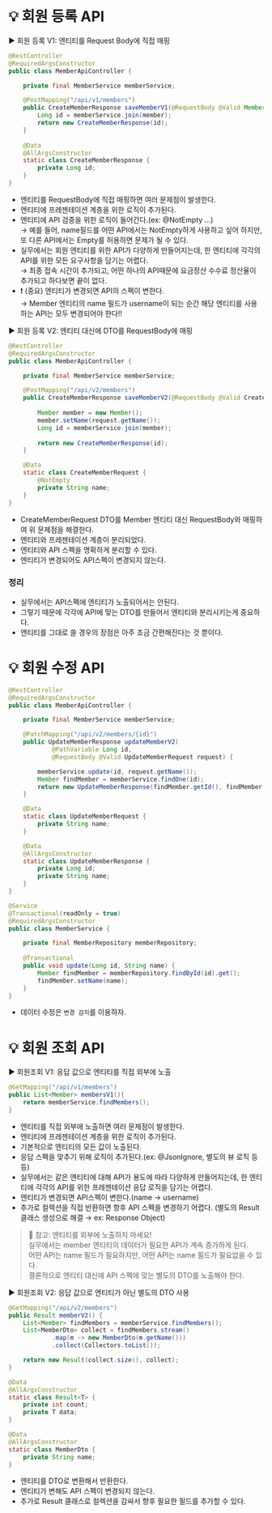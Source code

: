# 💡 회원 등록 API
▶️ 회원 등록 V1: 엔티티를 Request Body에 직접 매핑
```java
@RestController
@RequiredArgsConstructor
public class MemberApiController {

    private final MemberService memberService;

    @PostMapping("/api/v1/members")
    public CreateMemberResponse saveMemberV1(@RequestBody @Valid Member member) {
        Long id = memberService.join(member);
        return new CreateMemberResponse(id);
    }
    
    @Data
    @AllArgsConstructor
    static class CreateMemberResponse {
        private Long id;
    }
}
```
* 엔티티를 RequestBody에 직접 매핑하면 여러 문제점이 발생한다.
* 엔티티에 프레젠테이션 계층을 위한 로직이 추가된다. 
* 엔티티에 API 검증을 위한 로직이 들어간다.(ex: @NotEmpty ...)   
  → 예를 들어, name필드를 어떤 API에서는 NotEmpty하게 사용하고 싶어 하지만, 또 다른 API에서는 Empty를 허용하면 문제가 될 수 있다.
* 실무에서는 회원 엔티티를 위한 API가 다양하게 만들어지는데,  한 엔티티에 각각의 API를 위한 모든 요구사항을 담기는 어렵다.  
  → 최종 접속 시간이 추가되고, 어떤 하나의 API때문에 요금정산 수수료 정산율이 추가되고 하다보면 끝이 없다. 
* ❗ (중요) 엔티티가 변경되면 API의 스펙이 변한다.  
  → Member 엔티티의 name 필드가 username이 되는 순간 해당 엔티티를 사용하는 API는 모두 변경되어야 한다!!
  
▶️ 회원 등록 V2: 엔티티 대신에 DTO를 RequestBody에 매핑
```java
@RestController
@RequiredArgsConstructor
public class MemberApiController {

    private final MemberService memberService;

    @PostMapping("/api/v2/members")
    public CreateMemberResponse saveMemberV2(@RequestBody @Valid CreateMemberRequest request) {
    
        Member member = new Member();
        member.setName(request.getName());
        Long id = memberService.join(member);
        
        return new CreateMemberResponse(id);
    }

    @Data
    static class CreateMemberRequest {
        @NotEmpty
        private String name;
    }
}
```
* CreateMemberRequest DTO를 Member 엔티티 대신 RequestBody와 매핑하여 위 문제점을 해결한다.
* 엔티티와 프레젠테이션 계층이 분리되었다.
* 엔티티와 API 스펙을 명확하게 분리할 수 있다.
* 엔티티가 변경되어도 API스펙이 변경되지 않는다. 

### 정리
* 실무에서는 API스펙에 엔티티가 노출되어서는 안된다.  
* 그렇기 때문에 각각에 API에 맞는 DTO를 만들어서 엔티티와 분리시키는게 중요하다.
* 엔티티를 그대로 쓸 경우의 장점은 아주 조금 간편해진다는 것 뿐이다.

# 💡 회원 수정 API
```java
@RestController
@RequiredArgsConstructor
public class MemberApiController {

    private final MemberService memberService;

    @PatchMapping("/api/v2/members/{id}")
    public UpdateMemberResponse updateMemberV2(
            @PathVariable Long id,
            @RequestBody @Valid UpdateMemberRequest request) {

        memberService.update(id, request.getName());
        Member findMember = memberService.findOne(id);
        return new UpdateMemberResponse(findMember.getId(), findMember.getName());
    }

    @Data
    static class UpdateMemberRequest {
        private String name;
    }

    @Data
    @AllArgsConstructor
    static class UpdateMemberResponse {
        private Long id;
        private String name;
    }
}
```
```java
@Service
@Transactional(readOnly = true)
@RequiredArgsConstructor
public class MemberService {

    private final MemberRepository memberRepository;
    
    @Transactional
    public void update(Long id, String name) {
        Member findMember = memberRepository.findById(id).get();
        findMember.setName(name);
    }
}
```
* 데이터 수정은 `변경 감지`를 이용하자.

# 💡 회원 조회 API
▶️ 회원조회 V1: 응답 값으로 엔티티를 직접 외부에 노출
```java
@GetMapping("/api/v1/members")
public List<Member> membersV1(){
    return memberService.findMembers();
}
```
* 엔티티를 직접 외부에 노출하면 여러 문제점이 발생한다.
* 엔티티에 프레젠테이션 계층을 위한 로직이 추가된다.
* 기본적으로 엔티티의 모든 값이 노출된다.
* 응답 스펙을 맞추기 위해 로직이 추가된다.(ex: @JsonIgnore, 별도의 뷰 로직 등등)
* 실무에서는 같은 엔티티에 대해 API가 용도에 따라 다양하게 만들어지는데, 한 엔티티에 각각의 API를 위한 프레젠테이션 응답 로직을 담기는 어렵다.
* 엔티티가 변경되면 API스펙이 변한다.(name → username) 
* 추가로 컬렉션을 직접 반환하면 항후 API 스펙을 변경하기 어렵다. (별도의 Result클래스 생성으로 해결 → ex: Response Object)

> 📌 참고: 엔티티를 외부에 노출하지 마세요!   
> 실무에서는 member 엔티티의 데이터가 필요한 API가 계속 증가하게 된다.   
> 어떤 API는 name 필드가 필요하지만, 어떤 API는 name 필드가 필요없을 수 있다.   
> 결론적으로 엔티티 대신에 API 스펙에 맞는 별도의 DTO를 노출해야 한다.

▶️ 회원조회 V2: 응답 값으로 엔티티가 아닌 별도의 DTO 사용
```java
@GetMapping("/api/v2/members")
public Result memberV2() {
    List<Member> findMembers = memberService.findMembers();
    List<MemberDto> collect = findMembers.stream()
            .map(m -> new MemberDto(m.getName()))
            .collect(Collectors.toList());

    return new Result(collect.size(), collect);
}

@Data
@AllArgsConstructor
static class Result<T> {
    private int count;
    private T data;
}

@Data
@AllArgsConstructor
static class MemberDto {
    private String name;
}
```
* 엔티티를 DTO로 변환해서 반환한다.
* 엔티티가 변해도 API 스펙이 변경되지 않는다.
* 추가로 Result 클래스로 컬렉션을 감싸서 향후 필요한 필드를 추가할 수 있다.
